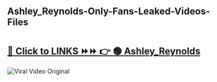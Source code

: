 
 ## Ashley_Reynolds-Only-Fans-Leaked-Videos-Files

# <h2><a href="https://mediaupload.pro?Ashley_Reynolds">🔗 Click to LINKS ⏩⏩ 👉 🟢 Ashley_Reynolds </a></h2>

<a href="https://mediaupload.pro?Ashley_Reynolds" rel="nofollow" data-target="animated-image.originalLink"><img src="https://i.ibb.co.com/xMMVF88/686577567.gif" alt="Viral Video Original" style="max-width: 100%; display: inline-block;" data-target="animated-image.originalImage"></a>